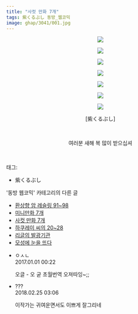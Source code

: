 ```yaml
---
title: "사컷 만화 7개"
tags: 紫くるぶし 동방_웹코믹
image: ghap/3041/001.jpg
---
```

<div class="article">
<p style="text-align: center; clear: none; float: none;"><img src="{{ site.nasurl }}/ghap/3041/001.jpg"/></p>
<p style="text-align: center; clear: none; float: none;"><img src="{{ site.nasurl }}/ghap/3041/002.jpg"/></p>
<p style="text-align: center; clear: none; float: none;"><img src="{{ site.nasurl }}/ghap/3041/003.jpg"/></p>
<p style="text-align: center; clear: none; float: none;"><img src="{{ site.nasurl }}/ghap/3041/004.jpg"/></p>
<p style="text-align: center; clear: none; float: none;"><img src="{{ site.nasurl }}/ghap/3041/005.jpg"/></p>
<p style="text-align: center; clear: none; float: none;"><img src="{{ site.nasurl }}/ghap/3041/006.jpg"/></p>
<p style="text-align: center; clear: none; float: none;"><img src="{{ site.nasurl }}/ghap/3041/007.jpg"/></p>
<p style="text-align: center; clear: none; float: none;">[紫くるぶし]</p>
<p style="text-align: center; clear: none; float: none;"><br/></p>
<p style="text-align: center; clear: none; float: none;">여러분 새해 복 많이 받으십셔</p>
<p><br/></p>
</div><div class="tagTrail">
<p>태그: </p>
<ul>
<li>紫くるぶし</li>
</ul>
</div><div class="another">
<p>'동방 웹코믹' 카테고리의 다른 글</p>
<ul>
<li><a href="/2017-01-01-ghap_3044">환상향 암 레슬링 91~98</a></li>
<li><a href="/2017-01-01-ghap_3043">미니만화 7개</a></li>
<li><a href="/2017-01-01-ghap_3041">사컷 만화 7개</a></li>
<li><a href="/2017-01-01-ghap_3040">하쿠레이 씨의 20~28</a></li>
<li><a href="/2016-12-31-ghap_3039">리글의 발광기관</a></li>
<li><a href="/2016-12-31-ghap_3038">모성에 눈을 뜨다</a></li>
</ul>
</div><div class="cb_module cb_fluid">
<div class="cb_wrt cb_profile">
<div class="comment">
<ul>
<li class="cb_thumb_off" id="comment14880565">
<div class="cb_comment_area">
<div class="cb_info_area">
<div class="cb_section">
<span class="cb_nick_name">ㅇㅅㄴ</span>
</div>
<div class="cb_section">
<span class="cb_date">2017.01.01 00:22 </span>
</div>
</div>
<div class="cb_dsc_comment">
<p class="cb_dsc">
											오글 - 오 굳 초월번역 오져따잉~;;
										</p>
</div>
</div></li>
<li class="cb_thumb_off" id="comment15206202">
<div class="cb_comment_area">
<div class="cb_info_area">
<div class="cb_section">
<span class="cb_nick_name">???</span>
</div>
<div class="cb_section">
<span class="cb_date">2018.02.25 03:06 </span>
</div>
</div>
<div class="cb_dsc_comment">
<p class="cb_dsc">
											이작가는 귀여운면서도 이쁘게 잘그리네
										</p>
</div>
</div></li>
</ul>
</div>
</div><!-- commentList close -->
</div>